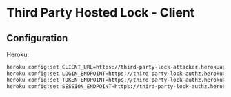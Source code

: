 # Third Party Hosted Lock - Client

## Configuration

Heroku:

```bash
heroku config:set CLIENT_URL=https://third-party-lock-attacker.herokuapp.com
heroku config:set LOGIN_ENDPOINT=https://third-party-lock-authz.herokuapp.com/login
heroku config:set TOKEN_ENDPOINT=https://third-party-lock-authz.herokuapp.com/oauth/token
heroku config:set SESSION_ENDPOINT=https://third-party-lock-authz.herokuapp.com/session
```
